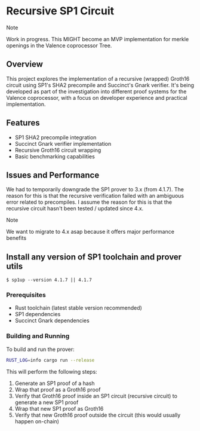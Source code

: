 # Recursive SP1 Circuit

>[!NOTE]
> Work in progress.
> This MIGHT become an MVP implementation for merkle openings
> in the Valence coprocessor Tree.

## Overview

This project explores the implementation of a recursive (wrapped) Groth16 circuit using SP1's SHA2 precompile and Succinct's Gnark verifier. It's being developed as part of the investigation into different proof systems for the Valence coprocessor, with a focus on developer experience and practical implementation.

## Features

- SP1 SHA2 precompile integration
- Succinct Gnark verifier implementation
- Recursive Groth16 circuit wrapping
- Basic benchmarking capabilities


## Issues and Performance
We had to temporarily downgrade the SP1 prover to 3.x (from 4.1.7).
The reason for this is that the recursive verification failed with an ambiguous 
error related to precompiles. I assume the reason for this is that the recursive 
circuit hasn't been tested / updated since 4.x.

>[!NOTE]
> We want to migrate to 4.x asap because it offers major performance benefits

## Install any version of SP1 toolchain and prover utils
```shell
$ sp1up --version 4.1.7 || 4.1.7
```

### Prerequisites

- Rust toolchain (latest stable version recommended)
- SP1 dependencies
- Succinct Gnark dependencies

### Building and Running

To build and run the prover:

```bash
RUST_LOG=info cargo run --release
```

This will perform the following steps:

1. Generate an SP1 proof of a hash
2. Wrap that proof as a Groth16 proof
3. Verify that Groth16 proof inside an SP1 circuit (recursive circuit) to generate a new SP1 proof
4. Wrap that new SP1 proof as Groth16
5. Verify that new Groth16 proof outside the circuit (this would usually happen on-chain)
